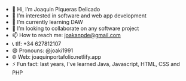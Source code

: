 - 👋 Hi, I’m Joaquin Piqueras Delicado
- 👀 I’m interested in software and web app development
- 🌱 I’m currently learning DAW
- 💞️ I’m looking to collaborate on any software project
- 📫 How to reach me: joakanpde@gmail.com
- 📞 tlf: +34 627812107
- 😄 Pronouns: @joaki1991
- 🌐 Web: joaquinportafolio.netlify.app
- ⚡ Fun fact: last years, I've learned Java, Javascript, HTML, CSS and PHP 

<!---
joaki1991/joaki1991 is a ✨ special ✨ repository because its `README.md` (this file) appears on your GitHub profile.
You can click the Preview link to take a look at your changes.
--->
